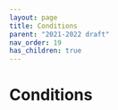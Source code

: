```yaml
---
layout: page
title: Conditions
parent: "2021-2022 draft"
nav_order: 19
has_children: true
---
```


# Conditions
